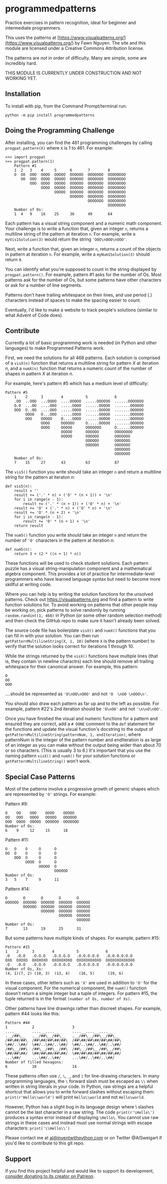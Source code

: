 # programmedpatterns

Practice exercises in pattern recognition, ideal for beginner and intermediate programmers.

This uses the patterns at [https://www.visualpatterns.org/](https://www.visualpatterns.org/) by Fawn Nguyen. The site and this module are licensed under a Creative Commons Attribution license.

The patterns are *not* in order of difficulty. Many are simple, some are incredibly hard.

THIS MODULE IS CURRENTLY UNDER CONSTRUCTION AND NOT WORKING YET.

Installation
------------

To install with pip, from the Command Prompt/terminal run:

    python -m pip install programmedpatterns

Doing the Programming Challenge
-----------

After installing, you can find the 461 programming challenges by calling `progpat.pattern(X)` where `X` is 1 to 461. For example:

    >>> import progpat
    >>> progpat.pattern(1)
        Pattern #1
        1  2   3    4     5      6       7        8
        O  OO  OOO  OOOO  OOOOO  OOOOOO  OOOOOOO  OOOOOOOO
           OO  OOO  OOOO  OOOOO  OOOOOO  OOOOOOO  OOOOOOOO
               OOO  OOOO  OOOOO  OOOOOO  OOOOOOO  OOOOOOOO
                    OOOO  OOOOO  OOOOOO  OOOOOOO  OOOOOOOO
                          OOOOO  OOOOOO  OOOOOOO  OOOOOOOO
                                 OOOOOO  OOOOOOO  OOOOOOOO
                                         OOOOOOO  OOOOOOOO
                                                  OOOOOOOO
        Number of Os:
        1  4   9    16    25     36      49       64


Each pattern has a visual string component and a numeric math component. Your challenge is to write a function that, given an integer `n`, returns a multiline string of the pattern at iteration `n`. For example, write a `myVis1Solution(3)` would return the string `'OOO\nOOO\nOOO'`.

Next, write a function that, given an integer `n`, returns a count of the objects in pattern at iteration `n`. For example, write a `myNum1Solution(3)` should return `9`.

You can identify what you're supposed to count in the string displayed by `progpat.pattern()`. For example, pattern #1 asks for the number of Os. Most patterns ask for the number of Os, but some patterns have other characters or ask for a number of line segments.

Patterns don't have trailing whitespace on their lines, and use period (.) characters instead of spaces to make the spacing easier to count.

Eventually, I'd like to make a website to track people's solutions (similar to what Advent of Code does).

Contribute
----------

Currently a lot of basic programming work is needed (in Python and other languages) to make Programmed Patterns work.

First, we need the solutions for all 468 patterns. Each solution is comprised of a `visX(n)` function that returns a multiline string for pattern *X* at iteration *n*, and a `numX(n)` function that returns a numeric count of the number of shapes in pattern *X* at iteration *n*.

For example, here's pattern #5 which has a medium level of difficulty:

    Pattern #5
        1    2      3        4          5            6
        .OO  ..OOO  ...OOOO  ....OOOOO  .....OOOOOO  ......OOOOOOO
        O.O  ...OO  ....OOO  .....OOOO  ......OOOOO  .......OOOOOO
        OOO  O..OO  ....OOO  .....OOOO  ......OOOOO  .......OOOOOO
             OOOO   O...OOO  .....OOOO  ......OOOOO  .......OOOOOO
             OOO    OOOOO    O....OOOO  ......OOOOO  .......OOOOOO
                    OOOO     OOOOOO     O.....OOOOO  .......OOOOOO
                    OOOO     OOOOO      OOOOOOO      O......OOOOOO
                             OOOOO      OOOOOO       OOOOOOOO
                             OOOOO      OOOOOO       OOOOOOO
                                        OOOOOO       OOOOOOO
                                        OOOOOO       OOOOOOO
                                                     OOOOOOO
                                                     OOOOOOO
        Number of Os:
        7    15     27       43         63           87

The `vis5()` function you write should take an integer `n` and return a multiline string for the pattern at iteraton *n*:

    def vis5(n):
        result = ''
        result += ('.' * n) + ('O' * (n + 1)) + '\n'
        for i in range(n - 1):
            result += ('.' * (n + 1)) + ('O' * n) + '\n'
        result += 'O' + ('.' * n) + ('O' * n) + '\n'
        result += 'O' * (n + 2) + '\n'
        for i in range(n - 1):
            result += 'O' * (n + 1) + '\n'
        return result

The `num5()` function you write should take an integer `n` and return the number of `'O'` characters in the pattern at iteration *n*:

    def num5(n):
        return 3 + (2 * ((n + 1) * n))

These functions will be used to check student solutions. Each pattern puzzle has a visual string-manipulation component and a mathematical algebra component. This provides a lot of practice for intermediate-level programmers who have learned language syntax but need to become more skillful at writing code.

Where you can help is by writing the solution functions for the unsolved patterns. Check out https://visualpatterns.org and find a pattern to write function solutions for. To avoid working on patterns that other people may be working on, pick patterns to solve randomly by running `random.randint(1, 468)` in Python (or some other random selection method) and then check the GitHub repo to make sure it hasn't already been solved.

The source code file has boilerplate `visX()` and `numX()` functions that you can fill in with your solution. You can then run `getPatternMultilineString(X, 1, 10)` (where `X` is the pattern number) to verify that the solution looks correct for iterations 1 through 10.

While the strings returned by the `visX()` functions have multiple lines (that is, they contain \n newline charactrs) each line should remove all trailing whitespace for their canonical answer. For example, this pattern:

    O
    OO
    OOO

....should be represented as `'O\nOO\nOOO'` and not `'O  \nOO \nOOO\n'`.

You should also draw each pattern as far up and to the left as possible. For example, pattern #22's 2nd iteration should be `'O\nOO'` and not `'\n\nO\nOO'`.

Once you have finished the visual and numeric functions for a pattern and ensured they are correct, add a `# DONE` comment to the `def` statement for the functions and update the visual function's docstring to the output of `getPatternMultilineString(patternNum, 1, endIteration)`, where patternNum is the integer of the pattern number and endIteration is as large of an integer as you can make without the output being wider than about 70 or so characters. (This is usually 3 to 6.) It's important that you use the naming pattern `visX()` and `numX()` for your solution functions or `getPatternMultilineString()` won't work.

Special Case Patterns
-------------

Most of the patterns involve a progressive growth of generic shapes which are represented by `'O'` strings. For example:

Pattern #9:

    O    OO    OOO    OOOO    OOOOO
    OO   OOO   OOOO   OOOOO   OOOOOO
    OOO  OOOO  OOOOO  OOOOOO  OOOOOOO
    Number of Os:
    6    9     12     15      18

Pattern #11:

    O   O    O     O      O
    OO  O    O     O      O
        OOO  O     O      O
             OOOO  O      O
                   OOOOO  O
                          OOOOOO
    Number of Os:
    3   5    7     9      11

Pattern #14:

    O       O       O       O       O
    OOOOOO  OOOOOO  OOOOOO  OOOOOO  OOOOOO
            OOOOOO  OOOOOO  OOOOOO  OOOOOO
                    OOOOOO  OOOOOO  OOOOOO
                            OOOOOO  OOOOOO
                                    OOOOOO
    Number of Os:
    7       13      19      25      31

But some patterns have multiple kinds of shapes. For example, pattern #15:

    Pattern #15
    1    2      3        4          5            6
    .O   .O.O   .O.O.O   .O.O.O.O   .O.O.O.O.O   .O.O.O.O.O.O
    OXO  OXOXO  OXOXOXO  OXOXOXOXO  OXOXOXOXOXO  OXOXOXOXOXOXO
    .O   .O.O   .O.O.O   .O.O.O.O   .O.O.O.O.O   .O.O.O.O.O.O
    Number of Os, Xs:
    (4, 1)(7, 2) (10, 3)  (13, 4)    (16, 5)      (19, 6)

In these cases, other letters such as `'X'` are used in addition to `'O'` for the visual component. For the numerical component, the `numX()` function doesn't return a simple integer but a tuple of integers. For pattern #15, the tuple returned is in the format `(number of Os, number of Xs)`.

Other patterns have line drawings rather than discreet shapes. For example, pattern #44 looks like this:

    Pattern #44
    1           2                 3
    ....__      ....__....__      ....__....__....__
    .__/##\__   .__/##\__/##\__   .__/##\__/##\__/##\__
    /##\##/##\  /##\##/##\##/##\  /##\##/##\##/##\##/##\
    \##/..\##/  \##/..\##/..\##/  \##/..\##/..\##/..\##/
    /##\__/##\  /##\__/##\__/##\  /##\__/##\__/##\__/##\
    \##/##\##/  \##/##\##/##\##/  \##/##\##/##\##/##\##/
    ...\##/     ...\##/..\##/     ...\##/..\##/..\##/
    Number of filled hexagons:
    6           10                14

These patterns often use `/`, `\`, `_`, and `|` for line-drawing characters. In many programming languages, the `\` forward slash must be escaped as `\\` when written in string literals in your code. In Python, raw strings are a helpful shortcut that allows you to write forward slashes without escaping them: `print(r'Hello\\world')` will print `Hello\\world` and not `Hello\world`.

However, Python has a slight bug in its language design where \ slashes cannot be the last character in a raw string. The code `print(r'\Hello\')` produces a syntax error instead of displaying `\Hello\`. You cannot use raw strings in these cases and instead must use normal strings with escape characters: `print('\\Hello\\')`

Please contact me at al@inventwithpython.com or on Twitter @AlSweigart if you'd like to contribute to this git repo.

Support
-------

If you find this project helpful and would like to support its development, [consider donating to its creator on Patreon](https://www.patreon.com/AlSweigart).
